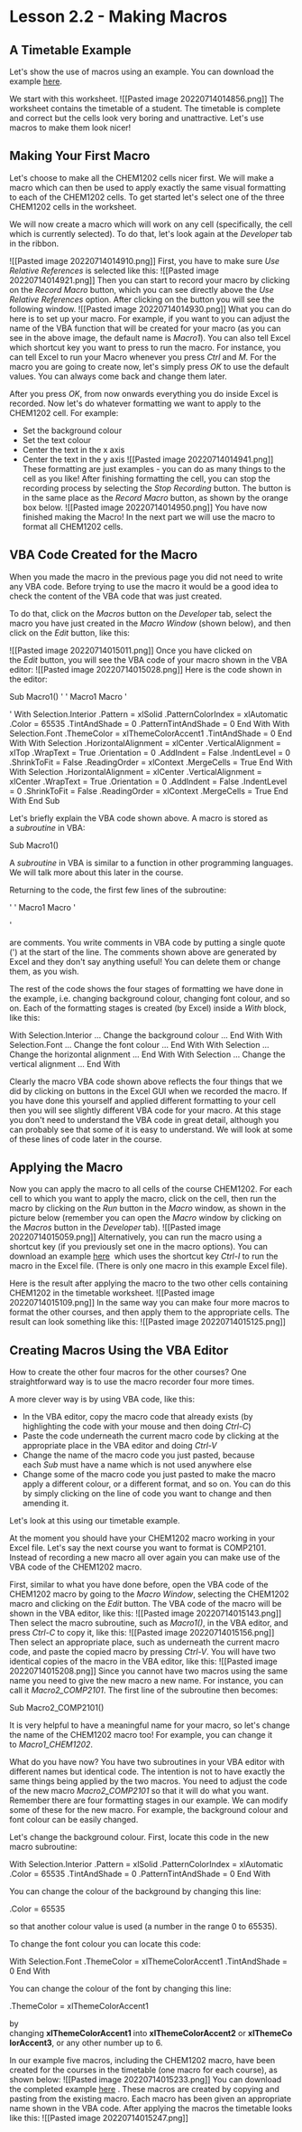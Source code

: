 # Lesson 2.2 - Making Macros

## A Timetable Example

Let's show the use of macros using an example. You can download the example [here](https://canvas.ust.hk/courses/44418/files/6294531/download?wrap=1 "01_timetable_unformatted.xlsx").

We start with this worksheet.
![[Pasted image 20220714014856.png]]
The worksheet contains the timetable of a student. The timetable is complete and correct but the cells look very boring and unattractive. Let's use macros to make them look nicer!

## Making Your First Macro

Let's choose to make all the CHEM1202 cells nicer first. We will make a macro which can then be used to apply exactly the same visual formatting to each of the CHEM1202 cells. To get started let's select one of the three CHEM1202 cells in the worksheet.

We will now create a macro which will work on any cell (specifically, the cell which is currently selected). To do that, let's look again at the _Developer_ tab in the ribbon.

![[Pasted image 20220714014910.png]]
First, you have to make sure _Use Relative References_ is selected like this:
![[Pasted image 20220714014921.png]]
Then you can start to record your macro by clicking on the _Record Macro_ button, which you can see directly above the _Use Relative References_ option. After clicking on the button you will see the following window.
![[Pasted image 20220714014930.png]]
What you can do here is to set up your macro. For example, if you want to you can adjust the name of the VBA function that will be created for your macro (as you can see in the above image, the default name is _Macro1_). You can also tell Excel which shortcut key you want to press to run the macro. For instance, you can tell Excel to run your Macro whenever you press _Ctrl_ and _M_. For the macro you are going to create now, let's simply press _OK_ to use the default values. You can always come back and change them later.

After you press _OK_, from now onwards everything you do inside Excel is recorded. Now let's do whatever formatting we want to apply to the CHEM1202 cell. For example:

-   Set the background colour
-   Set the text colour
-   Center the text in the x axis
-   Center the text in the y axis
![[Pasted image 20220714014941.png]]
These formatting are just examples - you can do as many things to the cell as you like! After finishing formatting the cell, you can stop the recording process by selecting the _Stop Recording_ button. The button is in the same place as the _Record Macro_ button, as shown by the orange box below.
![[Pasted image 20220714014950.png]]
You have now finished making the Macro! In the next part we will use the macro to format all CHEM1202 cells.

## VBA Code Created for the Macro

When you made the macro in the previous page you did not need to write any VBA code. Before trying to use the macro it would be a good idea to check the content of the VBA code that was just created.

To do that, click on the _Macros_ button on the _Developer_ tab, select the macro you have just created in the _Macro Window_ (shown below), and then click on the _Edit_ button, like this:

![[Pasted image 20220714015011.png]]
Once you have clicked on the _Edit_ button, you will see the VBA code of your macro shown in the VBA editor:
![[Pasted image 20220714015028.png]]
Here is the code shown in the editor:

Sub Macro1()
'
' Macro1 Macro
'

'
    With Selection.Interior
        .Pattern = xlSolid
        .PatternColorIndex = xlAutomatic
        .Color = 65535
        .TintAndShade = 0
        .PatternTintAndShade = 0
    End With
    With Selection.Font
        .ThemeColor = xlThemeColorAccent1
        .TintAndShade = 0
    End With
    With Selection
        .HorizontalAlignment = xlCenter
        .VerticalAlignment = xlTop
        .WrapText = True
        .Orientation = 0
        .AddIndent = False
        .IndentLevel = 0
        .ShrinkToFit = False
        .ReadingOrder = xlContext
        .MergeCells = True
    End With
    With Selection
        .HorizontalAlignment = xlCenter
        .VerticalAlignment = xlCenter
        .WrapText = True
        .Orientation = 0
        .AddIndent = False
        .IndentLevel = 0
        .ShrinkToFit = False
        .ReadingOrder = xlContext
        .MergeCells = True
    End With
End Sub

Let's briefly explain the VBA code shown above. A macro is stored as a _subroutine_ in VBA:

Sub Macro1()

A _subroutine_ in VBA is similar to a function in other programming languages. We will talk more about this later in the course.

Returning to the code, the first few lines of the subroutine:

'
' Macro1 Macro
' 

'

are comments. You write comments in VBA code by putting a single quote (') at the start of the line. The comments shown above are generated by Excel and they don't say anything useful! You can delete them or change them, as you wish.

The rest of the code shows the four stages of formatting we have done in the example, i.e. changing background colour, changing font colour, and so on. Each of the formatting stages is created (by Excel) inside a _With_ block, like this:

With Selection.Interior
    ... Change the background colour ...
End With
With Selection.Font
    ... Change the font colour ...
End With
With Selection
    ... Change the horizontal alignment ...
End With
With Selection
    ... Change the vertical alignment ...
End With

Clearly the macro VBA code shown above reflects the four things that we did by clicking on buttons in the Excel GUI when we recorded the macro. If you have done this yourself and applied different formatting to your cell then you will see slightly different VBA code for your macro. At this stage you don't need to understand the VBA code in great detail, although you can probably see that some of it is easy to understand. We will look at some of these lines of code later in the course.

## Applying the Macro

Now you can apply the macro to all cells of the course CHEM1202. For each cell to which you want to apply the macro, click on the cell, then run the macro by clicking on the _Run_ button in the _Macro_ window, as shown in the picture below (remember you can open the _Macro_ window by clicking on the _Macros_ button in the _Developer_ tab).
![[Pasted image 20220714015059.png]]
Alternatively, you can run the macro using a shortcut key (if you previously set one in the macro options). You can download an example [here](https://canvas.ust.hk/courses/44418/files/6294037/download?wrap=1 "02_timetable_one_course_formatted.xlsm")  which uses the shortcut key _Ctrl-I_ to run the macro in the Excel file. (There is only one macro in this example Excel file).

Here is the result after applying the macro to the two other cells containing CHEM1202 in the timetable worksheet.
![[Pasted image 20220714015109.png]]
In the same way you can make four more macros to format the other courses, and then apply them to the appropriate cells. The result can look something like this:
![[Pasted image 20220714015125.png]]
## Creating Macros Using the VBA Editor

How to create the other four macros for the other courses? One straightforward way is to use the macro recorder four more times.

A more clever way is by using VBA code, like this:

-   In the VBA editor, copy the macro code that already exists (by highlighting the code with your mouse and then doing _Ctrl-C_)
-   Paste the code underneath the current macro code by clicking at the appropriate place in the VBA editor and doing _Ctrl-V_
-   Change the name of the macro code you just pasted, because each _Sub_ must have a name which is not used anywhere else
-   Change some of the macro code you just pasted to make the macro apply a different colour, or a different format, and so on. You can do this by simply clicking on the line of code you want to change and then amending it.

Let's look at this using our timetable example.

At the moment you should have your CHEM1202 macro working in your Excel file. Let's say the next course you want to format is COMP2101. Instead of recording a new macro all over again you can make use of the VBA code of the CHEM1202 macro.

First, similar to what you have done before, open the VBA code of the CHEM1202 macro by going to the _Macro Window_, selecting the CHEM1202 macro and clicking on the _Edit_ button. The VBA code of the macro will be shown in the VBA editor, like this:
![[Pasted image 20220714015143.png]]
Then select the macro subroutine, such as _Macro1()_, in the VBA editor, and press _Ctrl-C_ to copy it, like this:
![[Pasted image 20220714015156.png]]
Then select an appropriate place, such as underneath the current macro code, and paste the copied macro by pressing _Ctrl-V_. You will have two identical copies of the macro in the VBA editor, like this:
![[Pasted image 20220714015208.png]]
Since you cannot have two macros using the same name you need to give the new macro a new name. For instance, you can call it _Macro2_COMP2101_. The first line of the subroutine then becomes:

Sub Macro2_COMP2101()

It is very helpful to have a meaningful name for your macro, so let's change the name of the CHEM1202 macro too! For example, you can change it to _Macro1_CHEM1202_.

What do you have now? You have two subroutines in your VBA editor with different names but identical code. The intention is not to have exactly the same things being applied by the two macros. You need to adjust the code of the new macro _Macro2_COMP2101_ so that it will do what you want. Remember there are four formatting stages in our example. We can modify some of these for the new macro. For example, the background colour and font colour can be easily changed.

Let's change the background colour. First, locate this code in the new macro subroutine:

With Selection.Interior
    .Pattern = xlSolid
    .PatternColorIndex = xlAutomatic
    .Color = 65535
    .TintAndShade = 0
    .PatternTintAndShade = 0
End With

You can change the colour of the background by changing this line:

.Color = 65535

so that another colour value is used (a number in the range 0 to 65535).

To change the font colour you can locate this code:

With Selection.Font
    .ThemeColor = xlThemeColorAccent1
    .TintAndShade = 0
End With

You can change the colour of the font by changing this line:

.ThemeColor = xlThemeColorAccent1

by changing **xlThemeColorAccent1** into **xlThemeColorAccent2** or **xlThemeColorAccent3**, or any other number up to 6.

In our example five macros, including the CHEM1202 macro, have been created for the courses in the timetable (one macro for each course), as shown below:
![[Pasted image 20220714015233.png]]
You can download the completed example [here](https://canvas.ust.hk/courses/44418/files/6294477/download?wrap=1 "03_timetable_all_courses_formatted.xlsm") . These macros are created by copying and pasting from the existing macro. Each macro has been given an appropriate name shown in the VBA code. After applying the macros the timetable looks like this:
![[Pasted image 20220714015247.png]]